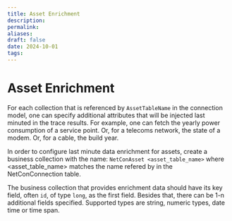 ```yaml
---
title: Asset Enrichment
description: 
permalink: 
aliases: 
draft: false
date: 2024-10-01
tags: 
---
```

# Asset Enrichment

For each collection that is referenced by `AssetTableName` in the connection model, one can specify additional attributes that will be injected last minuted in the trace results.
For example, one can fetch the yearly power consumption of a service point.
Or, for a telecoms network, the state of a modem.
Or, for a cable, the build year.

In order to configure last minute data enrichment for assets, create a business collection with the name: `NetConAsset <asset_table_name>` where \<asset_table_name> matches the name refered by in the NetConConnection table.

The business collection that provides enrichment data should have its key field, often `id`, of type `long`, as the first field.
Besides that, there can be 1-n additional fields specified. Supported types are string, numeric types, date time or time span.

